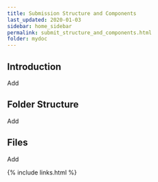 ```yaml
---
title: Submission Structure and Components
last_updated: 2020-01-03
sidebar: home_sidebar
permalink: submit_structure_and_components.html
folder: mydoc
---
```


## Introduction

<font class='toBeAdded'>Add</font>

## Folder Structure

<font class='toBeAdded'>Add</font>

## Files

<font class='toBeAdded'>Add</font>

{% include links.html %}
